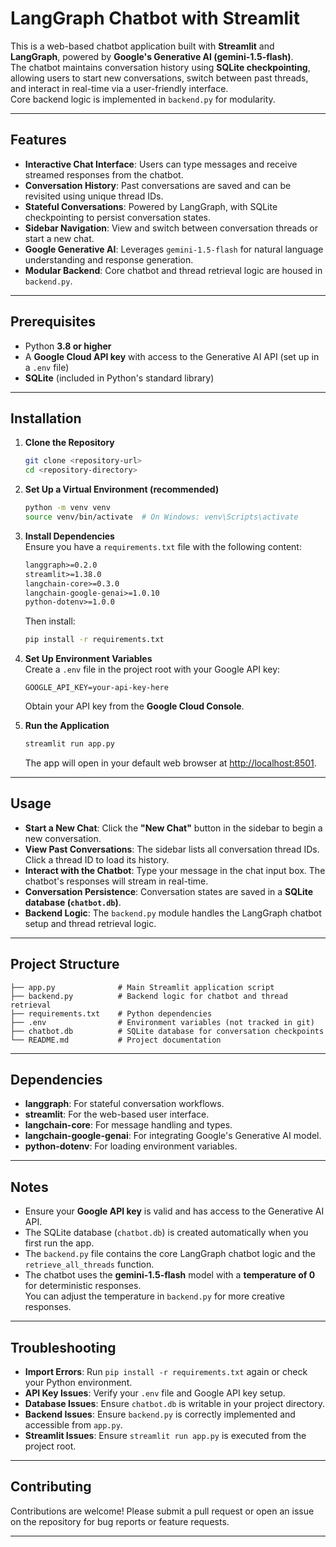 # LangGraph Chatbot with Streamlit

This is a web-based chatbot application built with **Streamlit** and **LangGraph**, powered by **Google's Generative AI (gemini-1.5-flash)**.  
The chatbot maintains conversation history using **SQLite checkpointing**, allowing users to start new conversations, switch between past threads, and interact in real-time via a user-friendly interface.  
Core backend logic is implemented in `backend.py` for modularity.

---

## Features

- **Interactive Chat Interface**: Users can type messages and receive streamed responses from the chatbot.  
- **Conversation History**: Past conversations are saved and can be revisited using unique thread IDs.  
- **Stateful Conversations**: Powered by LangGraph, with SQLite checkpointing to persist conversation states.  
- **Sidebar Navigation**: View and switch between conversation threads or start a new chat.  
- **Google Generative AI**: Leverages `gemini-1.5-flash` for natural language understanding and response generation.  
- **Modular Backend**: Core chatbot and thread retrieval logic are housed in `backend.py`.  

---

## Prerequisites

- Python **3.8 or higher**  
- A **Google Cloud API key** with access to the Generative AI API (set up in a `.env` file)  
- **SQLite** (included in Python's standard library)  

---

## Installation

1. **Clone the Repository**
   ```bash
   git clone <repository-url>
   cd <repository-directory>
   ```

2. **Set Up a Virtual Environment (recommended)**
   ```bash
   python -m venv venv
   source venv/bin/activate  # On Windows: venv\Scripts\activate
   ```

3. **Install Dependencies**  
   Ensure you have a `requirements.txt` file with the following content:  
   ```txt
   langgraph>=0.2.0
   streamlit>=1.38.0
   langchain-core>=0.3.0
   langchain-google-genai>=1.0.10
   python-dotenv>=1.0.0
   ```
   Then install:  
   ```bash
   pip install -r requirements.txt
   ```

4. **Set Up Environment Variables**  
   Create a `.env` file in the project root with your Google API key:  
   ```env
   GOOGLE_API_KEY=your-api-key-here
   ```  
   Obtain your API key from the **Google Cloud Console**.

5. **Run the Application**
   ```bash
   streamlit run app.py
   ```
   The app will open in your default web browser at [http://localhost:8501](http://localhost:8501).

---

## Usage

- **Start a New Chat**: Click the **"New Chat"** button in the sidebar to begin a new conversation.  
- **View Past Conversations**: The sidebar lists all conversation thread IDs. Click a thread ID to load its history.  
- **Interact with the Chatbot**: Type your message in the chat input box. The chatbot's responses will stream in real-time.  
- **Conversation Persistence**: Conversation states are saved in a **SQLite database (`chatbot.db`)**.  
- **Backend Logic**: The `backend.py` module handles the LangGraph chatbot setup and thread retrieval logic.  

---

## Project Structure

```
├── app.py              # Main Streamlit application script
├── backend.py          # Backend logic for chatbot and thread retrieval
├── requirements.txt    # Python dependencies
├── .env                # Environment variables (not tracked in git)
├── chatbot.db          # SQLite database for conversation checkpoints
└── README.md           # Project documentation
```

---

## Dependencies

- **langgraph**: For stateful conversation workflows.  
- **streamlit**: For the web-based user interface.  
- **langchain-core**: For message handling and types.  
- **langchain-google-genai**: For integrating Google's Generative AI model.  
- **python-dotenv**: For loading environment variables.  

---

## Notes

- Ensure your **Google API key** is valid and has access to the Generative AI API.  
- The SQLite database (`chatbot.db`) is created automatically when you first run the app.  
- The `backend.py` file contains the core LangGraph chatbot logic and the `retrieve_all_threads` function.  
- The chatbot uses the **gemini-1.5-flash** model with a **temperature of 0** for deterministic responses.  
  You can adjust the temperature in `backend.py` for more creative responses.  

---

## Troubleshooting

- **Import Errors**: Run `pip install -r requirements.txt` again or check your Python environment.  
- **API Key Issues**: Verify your `.env` file and Google API key setup.  
- **Database Issues**: Ensure `chatbot.db` is writable in your project directory.  
- **Backend Issues**: Ensure `backend.py` is correctly implemented and accessible from `app.py`.  
- **Streamlit Issues**: Ensure `streamlit run app.py` is executed from the project root.  

---

## Contributing

Contributions are welcome! Please submit a pull request or open an issue on the repository for bug reports or feature requests.

---


